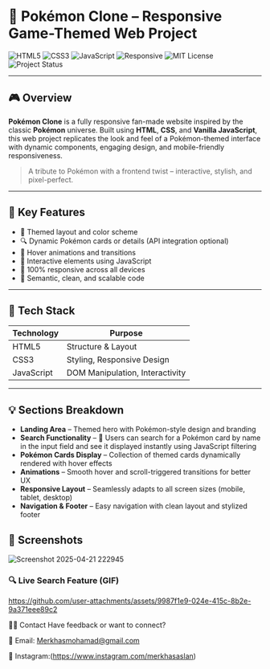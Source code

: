 # 🔴 Pokémon Clone – Responsive Game-Themed Web Project

![HTML5](https://img.shields.io/badge/HTML5-E34F26?style=flat-square&logo=html5&logoColor=white)
![CSS3](https://img.shields.io/badge/CSS3-1572B6?style=flat-square&logo=css3&logoColor=white)
![JavaScript](https://img.shields.io/badge/JavaScript-F7DF1E?style=flat-square&logo=javascript&logoColor=black)
![Responsive](https://img.shields.io/badge/Responsive-100%25-28a745?style=flat-square)
![MIT License](https://img.shields.io/badge/License-MIT-blue?style=flat-square)
![Project Status](https://img.shields.io/badge/Status-Completed-brightgreen?style=flat-square)

---

## 🎮 Overview

**Pokémon Clone** is a fully responsive fan-made website inspired by the classic **Pokémon** universe. Built using **HTML**, **CSS**, and **Vanilla JavaScript**, this web project replicates the look and feel of a Pokémon-themed interface with dynamic components, engaging design, and mobile-friendly responsiveness.

> A tribute to Pokémon with a frontend twist – interactive, stylish, and pixel-perfect.

---

## 🌟 Key Features

- 🎨 Themed layout and color scheme
- 🔍 Dynamic Pokémon cards or details (API integration optional)
- 💫 Hover animations and transitions
- 🎯 Interactive elements using JavaScript
- 📱 100% responsive across all devices
- 🧠 Semantic, clean, and scalable code

---

## 🧪 Tech Stack

| Technology | Purpose                      |
|------------|------------------------------|
| HTML5      | Structure & Layout           |
| CSS3       | Styling, Responsive Design   |
| JavaScript | DOM Manipulation, Interactivity |

---

## 💡 Sections Breakdown

- **Landing Area** – Themed hero with Pokémon-style design and branding
- **Search Functionality** – 🧠 Users can search for a Pokémon card by name in the input field and see it displayed instantly using JavaScript filtering
- **Pokémon Cards Display** – Collection of themed cards dynamically rendered with hover effects
- **Animations** – Smooth hover and scroll-triggered transitions for better UX
- **Responsive Layout** – Seamlessly adapts to all screen sizes (mobile, tablet, desktop)
- **Navigation & Footer** – Easy navigation with clean layout and stylized footer


## 📸 Screenshots
![Screenshot 2025-04-21 222945](https://github.com/user-attachments/assets/5438c8e6-1baa-4d5c-87b3-4b8453d2ea98)

### 🔍 Live Search Feature (GIF)
https://github.com/user-attachments/assets/9987f1e9-024e-415c-8b2e-9a371eee89c2

🙋‍♂️ Contact
Have feedback or want to connect?

📧 Email: Merkhasmohamad@gmail.com

📸 Instagram:(https://www.instagram.com/merkhasaslan)








